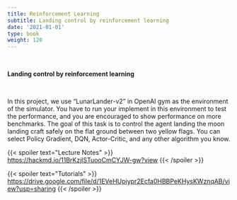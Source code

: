 ```yaml
---
title: Reinforcement Learning
subtitle: Landing control by reinforcement learning
date: '2021-01-01'
type: book
weight: 120
---
```


<br>

**Landing control by reinforcement learning**

<br>

In this project, we use “LunarLander-v2” in OpenAI gym as the environment of the simulator. You have to run your 
implement in this environment to test the performance, and you are encouraged to show performance on more benchmarks. 
The goal of this task is to control the agent landing the moon landing craft safely on the flat ground between two yellow 
flags. You can select Policy Gradient, DQN, Actor-Critic, and any other algorithm you know.

{{< spoiler text="Lecture Notes" >}}
    https://hackmd.io/11BrKzjlSTuooCmCYJW-gw?view
{{< /spoiler >}}

{{< spoiler text="Tutorials" >}}
    https://drive.google.com/file/d/1EVeHUpiypr2Ecfa0HBBPeKHysKWznqAB/view?usp=sharing
{{< /spoiler >}}

